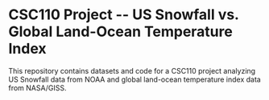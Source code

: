 # CSC110 Project -- US Snowfall vs. Global Land-Ocean Temperature Index

This repository contains datasets and code for a CSC110 project analyzing US Snowfall data from NOAA and global land-ocean temperature index data from NASA/GISS.
